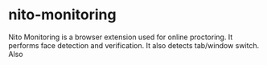 # nito-monitoring
Nito Monitoring is a browser extension used for online proctoring. It performs face detection and verification. It also detects tab/window switch. Also 
